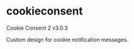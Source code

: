 # cookieconsent

Cookie Consent 2 v3.0.3

Custom design for cookie notification messages.

<script>
    window.addEventListener("load", function(){
    window.cookieconsent.initialise({
      "palette": {
        "popup": {
          "background": "#fff",
          "text": "#000"
        },
        "button": {
          "background": "#2e87e9",
          "text": "#fff"        }
      },
      "theme": "classic",
      "position": "bottom",
      "content": {
        "message": "This website uses cookies to ensure you get the best experience on our website.",
        "dismiss": "Got it!",
        "link": "Learn more",
        "href": "https://www.asifkamboh.com/p/privacy-policy.html"
      }
    })});
    </script>
